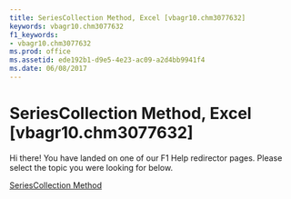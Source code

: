 ```yaml
---
title: SeriesCollection Method, Excel [vbagr10.chm3077632]
keywords: vbagr10.chm3077632
f1_keywords:
- vbagr10.chm3077632
ms.prod: office
ms.assetid: ede192b1-d9e5-4e23-ac09-a2d4bb9941f4
ms.date: 06/08/2017
---
```



# SeriesCollection Method, Excel [vbagr10.chm3077632]

Hi there! You have landed on one of our F1 Help redirector pages. Please select the topic you were looking for below.

[SeriesCollection Method](http://msdn.microsoft.com/library/9de760ab-0a6d-7cab-e378-b7f341f5b87d%28Office.15%29.aspx)

